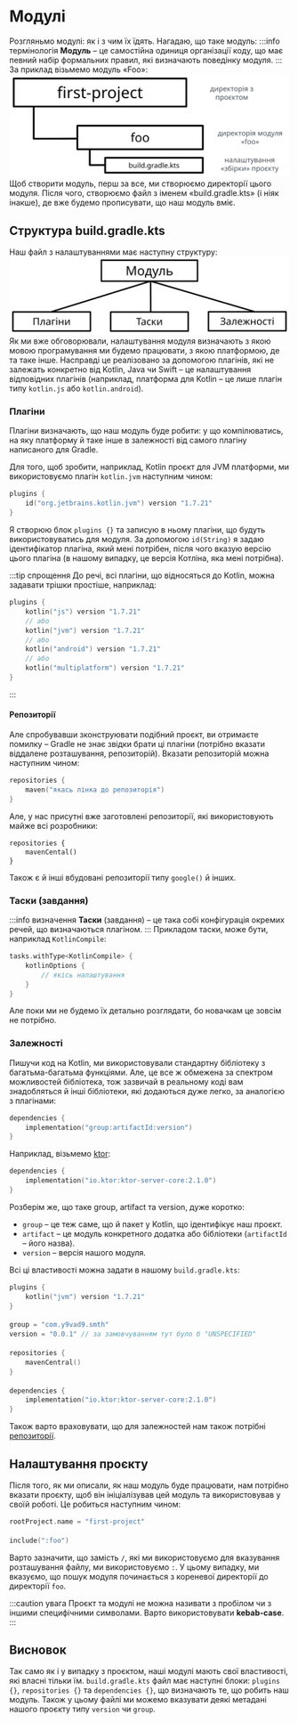 # Модулі
Розгляньмо модулі: як і з чим їх їдять. Нагадаю, що таке модуль:
:::info термінологія
**Модуль** – це самостійна одиниця організації коду, що має певний набір формальних правил, які визначають поведінку модуля.
:::
За приклад візьмемо модуль «Foo»:
![файлова структура](images/gradle-project-foo-module.svg#invert)
Щоб створити модуль, перш за все, ми створюємо директорії цього модуля. Після чого, створюємо файл з іменем
«build.gradle.kts» (і ніяк інакше), де вже будемо прописувати, що наш модуль вміє.
## Структура build.gradle.kts
Наш файл з налаштуваннями має наступну структуру:
![структура build.gradle.kts](images/gradle-build-script-structure.svg#invert)
Як ми вже обговорювали, налаштування модуля визначають з якою мовою програмування ми будемо працювати, з якою платформою,
де та таке інше. Насправді це реалізовано за допомогою плагінів, які не залежать конкретно від Kotlin, Java чи Swift –
це налаштування відповідних плагінів (наприклад, платформа для Kotlin – це лише плагін типу `kotlin.js` або `kotlin.android`).

### Плагіни
Плагіни визначають, що наш модуль буде робити: у що компілюватись, на яку платформу й таке інше в залежності від самого
плагіну написаного для Gradle.

Для того, щоб зробити, наприклад, Kotlin проєкт для JVM платформи, ми використовуємо плагін `kotlin.jvm` наступним
чином:
```kotlin title="foo/build.gradle.kts"
plugins {
    id("org.jetbrains.kotlin.jvm") version "1.7.21"
}
```
Я створюю блок `plugins {}` та записую в ньому плагіни, що будуть використовуватись для модуля. За допомогою 
`id(String)` я задаю ідентифікатор плагіна, який мені потрібен, після чого вказую версію цього плагіна (в нашому випадку,
це версія Котліна, яка мені потрібна).

:::tip спрощення
До речі, всі плагіни, що відносяться до Kotlin, можна задавати трішки простіше, наприклад:
```kotlin
plugins {
    kotlin("js") version "1.7.21"
    // або
    kotlin("jvm") version "1.7.21"
    // або
    kotlin("android") version "1.7.21"
    // або
    kotlin("multiplatform") version "1.7.21"
}
```
:::

#### Репозиторії
Але спробувавши зконструювати подібний проєкт, ви отримаєте помилку – Gradle не знає звідки брати ці плагіни (потрібно
вказати віддалене розташування, репозиторій). Вказати репозиторій можна наступним чином:
```kotlin
repositories {
    maven("якась лінка до репозиторія")
}
```
Але, у нас присутні вже заготовлені репозиторії, які використовують майже всі розробники:
```repositories
repositories {
    mavenCental()
}
```
Також є й інші вбудовані репозиторії типу `google()` й інших.
### Таски (завдання)
:::info визначення
**Таски** (завдання) – це така собі конфігурація окремих речей, що визначаються плагіном.
:::
Прикладом таски, може бути, наприклад `KotlinCompile`:
```kotlin
tasks.withType<KotlinCompile> {
    kotlinOptions {
        // якісь налаштування
    }
}
```
Але поки ми не будемо їх детально розглядати, бо новачкам це зовсім не потрібно.
### Залежності
Пишучи код на Kotlin, ми використовували стандартну бібліотеку з багатьма-багатьма функціями. Але, це все ж обмежена
за спектром можливостей бібліотека, тож зазвичай в реальному коді вам знадобляться й інші бібліотеки, які додаються
дуже легко, за аналогією з плагінами:
```kotlin
dependencies {
    implementation("group:artifactId:version")
}
```
Наприклад, візьмемо [ktor](https://ktor.io):
```kotlin
dependencies {
    implementation("io.ktor:ktor-server-core:2.1.0")
}
```
Розберім же, що таке group, artifact та version, дуже коротко:
- `group` – це теж саме, що й пакет у Kotlin, що ідентифікує наш проєкт.
- `artifact` – це модуль конкретного додатка або бібліотеки (`artifactId` – його назва).
- `version` – версія нашого модуля.

Всі ці властивості можна задати в нашому `build.gradle.kts`:
```kotlin title="foo/build.gradle.kts" {5-6}
plugins {
    kotlin("jvm") version "1.7.21"
}

group = "com.y9vad9.smth"
version = "0.0.1" // за замовчуванням тут було б "UNSPECIFIED"

repositories {
    mavenCentral()
}

dependencies {
    implementation("io.ktor:ktor-server-core:2.1.0")
}
```
Також варто враховувати, що для залежностей нам також потрібні [репозиторії](#репозиторії).

## Налаштування проєкту
Після того, як ми описали, як наш модуль буде працювати, нам потрібно вказати проєкту, щоб він ініціалізував цей модуль
та використовував у своїй роботі. Це робиться наступним чином:
```kotlin title="first-project/settings.gradle.kts" {3}
rootProject.name = "first-project"

include(":foo")
```
Варто зазначити, що замість `/`, які ми використовуємо для вказування розташування файлу, ми використовуємо `:`.
У цьому випадку, ми вказуємо, що пошук модуля починається з кореневої директорії до директорії `foo`.

:::caution увага
Проєкт та модулі не можна називати з пробілом чи з іншими специфічними символами. Варто використовувати **kebab-case**.
:::
## Висновок
Так само як і у випадку з проєктом, наші модулі мають свої властивості, які власні тільки їм. `build.gradle.kts` файл
має наступні блоки: `plugins {}`, `repositories {}` та `dependencies {}`, що визначають те, що робить наш модуль. Також
у цьому файлі ми можемо вказувати деякі метадані нашого проєкту типу `version` чи `group`.